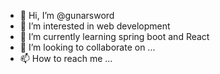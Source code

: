 - 👋 Hi, I’m @gunarsword
- 👀 I’m interested in web development
- 🌱 I’m currently learning spring boot and React
- 💞️ I’m looking to collaborate on ...
- 📫 How to reach me ...

<!---
gunarsword/gunarsword is a ✨ special ✨ repository because its `README.md` (this file) appears on your GitHub profile.
You can click the Preview link to take a look at your changes.
--->
